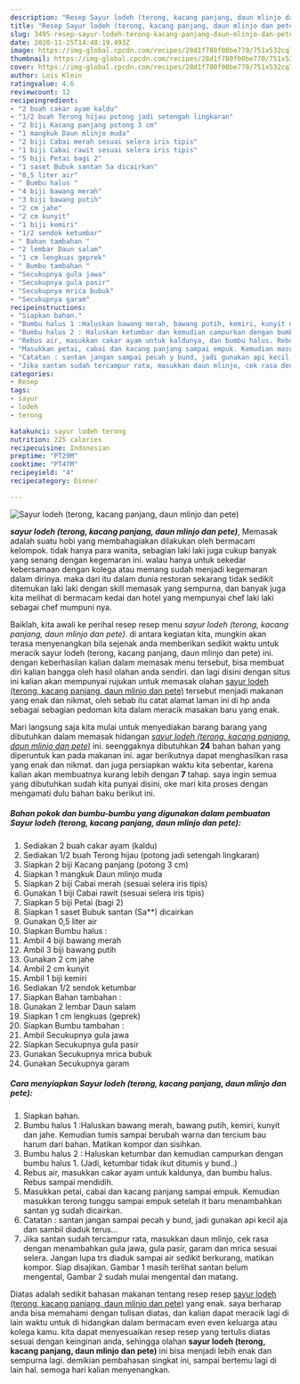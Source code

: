 ```yaml
---
description: "Resep Sayur lodeh (terong, kacang panjang, daun mlinjo dan pete) yang nikmat"
title: "Resep Sayur lodeh (terong, kacang panjang, daun mlinjo dan pete) yang nikmat"
slug: 3495-resep-sayur-lodeh-terong-kacang-panjang-daun-mlinjo-dan-pete-yang-nikmat
date: 2020-11-25T14:48:19.493Z
image: https://img-global.cpcdn.com/recipes/28d1f780f00be770/751x532cq70/sayur-lodeh-terong-kacang-panjang-daun-mlinjo-dan-pete-foto-resep-utama.jpg
thumbnail: https://img-global.cpcdn.com/recipes/28d1f780f00be770/751x532cq70/sayur-lodeh-terong-kacang-panjang-daun-mlinjo-dan-pete-foto-resep-utama.jpg
cover: https://img-global.cpcdn.com/recipes/28d1f780f00be770/751x532cq70/sayur-lodeh-terong-kacang-panjang-daun-mlinjo-dan-pete-foto-resep-utama.jpg
author: Lois Klein
ratingvalue: 4.6
reviewcount: 12
recipeingredient:
- "2 buah cakar ayam kaldu"
- "1/2 buah Terong hijau potong jadi setengah lingkaran"
- "2 biji Kacang panjang potong 3 cm"
- "1 mangkuk Daun mlinjo muda"
- "2 biji Cabai merah sesuai selera iris tipis"
- "1 biji Cabai rawit sesuai selera iris tipis"
- "5 biji Petai bagi 2"
- "1 saset Bubuk santan Sa dicairkan"
- "0,5 liter air"
- " Bumbu halus "
- "4 biji bawang merah"
- "3 biji bawang putih"
- "2 cm jahe"
- "2 cm kunyit"
- "1 biji kemiri"
- "1/2 sendok ketumbar"
- " Bahan tambahan "
- "2 lembar Daun salam"
- "1 cm lengkuas geprek"
- " Bumbu tambahan "
- "Secukupnya gula jawa"
- "Secukupnya gula pasir"
- "Secukupnya mrica bubuk"
- "Secukupnya garam"
recipeinstructions:
- "Siapkan bahan."
- "Bumbu halus 1 :Haluskan bawang merah, bawang putih, kemiri, kunyit dan jahe. Kemudian tumis sampai berubah warna dan tercium bau harum dari bahan. Matikan kompor dan sisihkan."
- "Bumbu halus 2 : Haluskan ketumbar dan kemudian campurkan dengan bumbu halus 1. (Jadi, ketumbar tidak ikut ditumis y bund..)"
- "Rebus air, masukkan cakar ayam untuk kaldunya, dan bumbu halus. Rebus sampai mendidih."
- "Masukkan petai, cabai dan kacang panjang sampai empuk. Kemudian masukkan terong tunggu sampai empuk setelah it baru menambahkan santan yg sudah dicairkan."
- "Catatan : santan jangan sampai pecah y bund, jadi gunakan api kecil aja dan sambil diaduk terus..."
- "Jika santan sudah tercampur rata, masukkan daun mlinjo, cek rasa dengan menambahkan gula jawa, gula pasir, garam dan mrica sesuai selera. Jangan lupa trs diaduk sampai air sedikit berkurang, matikan kompor. Siap disajikan. Gambar 1 masih terlihat santan belum mengental, Gambar 2 sudah mulai mengental dan matang."
categories:
- Resep
tags:
- sayur
- lodeh
- terong

katakunci: sayur lodeh terong 
nutrition: 225 calories
recipecuisine: Indonesian
preptime: "PT29M"
cooktime: "PT47M"
recipeyield: "4"
recipecategory: Dinner

---
```



![Sayur lodeh (terong, kacang panjang, daun mlinjo dan pete)](https://img-global.cpcdn.com/recipes/28d1f780f00be770/751x532cq70/sayur-lodeh-terong-kacang-panjang-daun-mlinjo-dan-pete-foto-resep-utama.jpg)

<b><i>sayur lodeh (terong, kacang panjang, daun mlinjo dan pete)</i></b>, Memasak adalah suatu hobi yang membahagiakan dilakukan oleh bermacam kelompok. tidak hanya para wanita, sebagian laki laki juga cukup banyak yang senang dengan kegemaran ini. walau hanya untuk sekedar kebersamaan dengan kolega atau memang sudah menjadi kegemaran dalam dirinya. maka dari itu dalam dunia restoran sekarang tidak sedikit ditemukan laki laki dengan skill memasak yang sempurna, dan banyak juga kita melihat di bermacam kedai dan hotel yang mempunyai chef laki laki sebagai chef mumpuni nya.

Baiklah, kita awali ke perihal resep resep menu <i>sayur lodeh (terong, kacang panjang, daun mlinjo dan pete)</i>. di antara kegiatan kita, mungkin akan terasa menyenangkan bila sejenak anda memberikan sedikit waktu untuk meracik sayur lodeh (terong, kacang panjang, daun mlinjo dan pete) ini. dengan keberhasilan kalian dalam memasak menu tersebut, bisa membuat diri kalian bangga oleh hasil olahan anda sendiri. dan lagi disini dengan situs ini kalian akan mempunyai rujukan untuk memasak olahan <u>sayur lodeh (terong, kacang panjang, daun mlinjo dan pete)</u> tersebut menjadi makanan yang enak dan nikmat, oleh sebab itu catat alamat laman ini di hp anda sebagai sebagian pedoman kita dalam meracik masakan baru yang enak.




Mari langsung saja kita mulai untuk menyediakan barang barang yang dibutuhkan dalam memasak hidangan <u><i>sayur lodeh (terong, kacang panjang, daun mlinjo dan pete)</i></u> ini. seenggaknya dibutuhkan <b>24</b> bahan bahan yang diperuntuk kan pada makanan ini. agar berikutnya dapat menghasilkan rasa yang enak dan nikmat. dan juga persiapkan waktu kita sebentar, karena kalian akan membuatnya kurang lebih dengan <b>7</b> tahap. saya ingin semua yang dibutuhkan sudah kita punyai disini, oke mari kita proses dengan mengamati dulu bahan baku berikut ini.

<!--inarticleads1-->

##### Bahan pokok dan bumbu-bumbu yang digunakan dalam pembuatan Sayur lodeh (terong, kacang panjang, daun mlinjo dan pete):

1. Sediakan 2 buah cakar ayam (kaldu)
1. Sediakan 1/2 buah Terong hijau (potong jadi setengah lingkaran)
1. Siapkan 2 biji Kacang panjang (potong 3 cm)
1. Siapkan 1 mangkuk Daun mlinjo muda
1. Siapkan 2 biji Cabai merah (sesuai selera iris tipis)
1. Gunakan 1 biji Cabai rawit (sesuai selera iris tipis)
1. Siapkan 5 biji Petai (bagi 2)
1. Siapkan 1 saset Bubuk santan (Sa**) dicairkan
1. Gunakan 0,5 liter air
1. Siapkan  Bumbu halus :
1. Ambil 4 biji bawang merah
1. Ambil 3 biji bawang putih
1. Gunakan 2 cm jahe
1. Ambil 2 cm kunyit
1. Ambil 1 biji kemiri
1. Sediakan 1/2 sendok ketumbar
1. Siapkan  Bahan tambahan :
1. Gunakan 2 lembar Daun salam
1. Siapkan 1 cm lengkuas (geprek)
1. Siapkan  Bumbu tambahan :
1. Ambil Secukupnya gula jawa
1. Siapkan Secukupnya gula pasir
1. Gunakan Secukupnya mrica bubuk
1. Gunakan Secukupnya garam




<!--inarticleads2-->

##### Cara menyiapkan Sayur lodeh (terong, kacang panjang, daun mlinjo dan pete):

1. Siapkan bahan.
1. Bumbu halus 1 :Haluskan bawang merah, bawang putih, kemiri, kunyit dan jahe. Kemudian tumis sampai berubah warna dan tercium bau harum dari bahan. Matikan kompor dan sisihkan.
1. Bumbu halus 2 : Haluskan ketumbar dan kemudian campurkan dengan bumbu halus 1. (Jadi, ketumbar tidak ikut ditumis y bund..)
1. Rebus air, masukkan cakar ayam untuk kaldunya, dan bumbu halus. Rebus sampai mendidih.
1. Masukkan petai, cabai dan kacang panjang sampai empuk. Kemudian masukkan terong tunggu sampai empuk setelah it baru menambahkan santan yg sudah dicairkan.
1. Catatan : santan jangan sampai pecah y bund, jadi gunakan api kecil aja dan sambil diaduk terus...
1. Jika santan sudah tercampur rata, masukkan daun mlinjo, cek rasa dengan menambahkan gula jawa, gula pasir, garam dan mrica sesuai selera. Jangan lupa trs diaduk sampai air sedikit berkurang, matikan kompor. Siap disajikan. Gambar 1 masih terlihat santan belum mengental, Gambar 2 sudah mulai mengental dan matang.




Diatas adalah sedikit bahasan makanan tentang resep resep <u>sayur lodeh (terong, kacang panjang, daun mlinjo dan pete)</u> yang enak. saya berharap anda bisa memahami dengan tulisan diatas, dan kalian dapat meracik lagi di lain waktu untuk di hidangkan dalam bermacam even even keluarga atau kolega kamu. kita dapat menyesuaikan resep resep yang tertulis diatas sesuai dengan keinginan anda, sehingga olahan <b>sayur lodeh (terong, kacang panjang, daun mlinjo dan pete)</b> ini bisa menjadi lebih enak dan sempurna lagi. demikian pembahasan singkat ini, sampai bertemu lagi di lain hal. semoga hari kalian menyenangkan.
